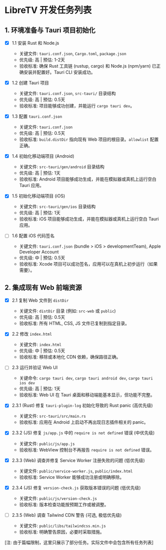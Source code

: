 # LibreTV 开发任务列表

## 1. 环境准备与 Tauri 项目初始化
- [x] 1.1 安装 Rust 和 Node.js
  - 关键文件: `tauri.conf.json`, `Cargo.toml`, `package.json`
  - 优先级: 高 | 预估: 1-2天
  - 验收标准: 确保 Rust 工具链 (rustup, cargo) 和 Node.js (npm/yarn) 已正确安装并配置好。Tauri CLI 安装成功。

- [x] 1.2 创建 Tauri 项目
  - 关键文件: `tauri.conf.json`, `src-tauri/` 目录结构
  - 优先级: 高 | 预估: 0.5天
  - 验收标准: 项目能够成功创建，并能运行 `cargo tauri dev`。

- [x] 1.3 配置 `tauri.conf.json`
  - 关键文件: `tauri.conf.json`
  - 优先级: 高 | 预估: 0.5天
  - 验收标准: `build.distDir` 指向现有 Web 项目的根目录。`allowlist` 配置正确。

- [x] 1.4 初始化移动端项目 (Android)
  - 关键文件: `src-tauri/gen/android` 目录结构
  - 优先级: 高 | 预估: 1天
  - 验收标准: Android 项目能够成功生成，并能在模拟器或真机上运行空白 Tauri 应用。

- [x] 1.5 初始化移动端项目 (iOS)
  - 关键文件: `src-tauri/gen/ios` 目录结构
  - 优先级: 高 | 预估: 1天
  - 验收标准: iOS 项目能够成功生成，并能在模拟器或真机上运行空白 Tauri 应用。
- [ ] 1.6 配置 iOS 代码签名
  - 关键文件: `tauri.conf.json` (bundle > iOS > developmentTeam), Apple Developer Account
  - 优先级: 中 | 预估: 0.5天
  - 验收标准: Xcode 项目可以成功签名，应用可以在真机上初步运行（如果需要）。

## 2. 集成现有 Web 前端资源
- [x] 2.1 复制 Web 文件到 `distDir`
  - 关键文件: `distDir` 目录 (例如: `src-web` 或 `public`)
  - 优先级: 高 | 预估: 0.5天
  - 验收标准: 所有 HTML, CSS, JS 文件已复制到指定目录。

- [x] 2.2 修改 `index.html`
  - 关键文件: `index.html`
  - 优先级: 中 | 预估: 0.5天
  - 验收标准: 移除或本地化 CDN 依赖，确保路径正确。

- [ ] 2.3 运行并验证 Web UI
  - 关键命令: `cargo tauri dev`, `cargo tauri android dev`, `cargo tauri ios dev`
  - 优先级: 高 | 预估: 1天
  - 验收标准: Web UI 在 Tauri 桌面和移动端能基本显示，但功能不完整。
- [x] 2.3.1 (Rust) 修复 `tauri-plugin-log` 初始化导致的 Rust panic (高优先级)
  - 关键文件: `src-tauri/src/main.rs`
  - 验收标准: 应用在 Android 上启动不再出现日志插件相关的 panic。
- [x] 2.3.2 (JS) 修复 `js/app.js` 中的 `require is not defined` 错误 (中优先级)
  - 关键文件: `public/js/app.js`
  - 验收标准: WebView 控制台不再报告 `require is not defined` 错误。
- [x] 2.3.3 (Web) 调查并修复 Service Worker 注册失败的问题 (低优先级)
  - 关键文件: `public/service-worker.js`, `public/index.html`
  - 验收标准: Service Worker 能够成功注册或明确移除。
- [x] 2.3.4 (JS) 修复 `version-check.js` 获取版本错误的问题 (低优先级)
  - 关键文件: `public/js/version-check.js`
  - 验收标准: 版本检查功能按预期工作或被调整。
- [ ] 2.3.5 (Web) 调查 Tailwind CDN 警告 (可选, 极低优先级)
  - 关键文件: `public/libs/tailwindcss.min.js`
  - 验收标准: 明确警告原因，必要时采取措施。

[注: 由于篇幅限制，这里只展示了部分任务。实际文件中会包含所有任务列表]
